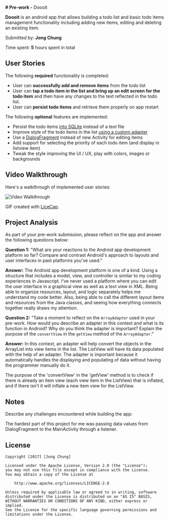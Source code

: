 **# Pre-work -** Doooit 

**Doooit** is an android app that allows building a todo list and basic todo items management functionality including adding new items, editing and deleting an existing item.

Submitted by: **Jong Chung**

Time spent: **5** hours spent in total

## User Stories

The following **required** functionality is completed:

* User can **successfully add and remove items** from the todo list
* User can **tap a todo item in the list and bring up an edit screen for the todo item** and then have any changes to the text reflected in the todo list.
* User can **persist todo items** and retrieve them properly on app restart

The following **optional** features are implemented:

* Persist the todo items [into SQLite](http://guides.codepath.com/android/Persisting-Data-to-the-Device#sqlite) instead of a text file
* Improve style of the todo items in the list [using a custom adapter](http://guides.codepath.com/android/Using-an-ArrayAdapter-with-ListView)
* Use a [DialogFragment](http://guides.codepath.com/android/Using-DialogFragment) instead of new Activity for editing items
* Add support for selecting the priority of each todo item (and display in listview item)
* Tweak the style improving the UI / UX, play with colors, images or backgrounds


## Video Walkthrough

Here's a walkthrough of implemented user stories:

<img src='https://i.imgur.com/MguHJYZ.gif' title='Video Walkthrough' width='' alt='Video Walkthrough' />

GIF created with [LiceCap](http://www.cockos.com/licecap/).

## Project Analysis

As part of your pre-work submission, please reflect on the app and answer the following questions below:

**Question 1:** "What are your reactions to the Android app development platform so far? Compare and contrast Android's approach to layouts and user interfaces in past platforms you've used."

**Answer:** The Android app development platform is one of a kind. Using a structure that includes a model, view, and controller is similar to my coding experiences in Javascript. I've never used a platform where you can edit the user interface in a graphical view as well as a text view in XML. Being able to organize resources, layout, and logic separately helps me understand my code better. Also, being able to call the different layout items and resources from the Java classes, and seeing how everything connects together really draws my attention.

**Question 2:** "Take a moment to reflect on the `ArrayAdapter` used in your pre-work. How would you describe an adapter in this context and what is its function in Android? Why do you think the adapter is important? Explain the purpose of the `convertView` in the `getView` method of the `ArrayAdapter`."

**Answer:** In this context, an adapter will help convert the objects in the ArrayList into view items in the list. The ListView will have its data populated with the help of an adapter. The adapter is important because it automatically handles the displaying and populating of data without having the programmer manually do it. 

The purpose of the 'convertView' in the 'getView' method is to check if there is already an item view (each view item in the ListView) that is inflated, and if there isn't it will inflate a new item view for the ListView.

## Notes

Describe any challenges encountered while building the app:

The hardest part of this project for me was passing data values from DialogFragment to the MainActivity through a listener.

## License

    Copyright [2017] [Jong Chung]

    Licensed under the Apache License, Version 2.0 (the "License");
    you may not use this file except in compliance with the License.
    You may obtain a copy of the License at

        http://www.apache.org/licenses/LICENSE-2.0

    Unless required by applicable law or agreed to in writing, software
    distributed under the License is distributed on an "AS IS" BASIS,
    WITHOUT WARRANTIES OR CONDITIONS OF ANY KIND, either express or implied.
    See the License for the specific language governing permissions and
    limitations under the License.